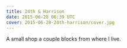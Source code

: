```yaml
---
title: 24th & Harrison
date: 2015-06-28 06:39 UTC
cover: 2015-06-28-24th-harrison/cover.jpg
---
```


A small shop a couple blocks from where I live.
